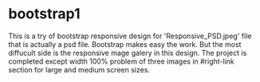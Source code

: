 # bootstrap1
This is a try of bootstrap responsive design for 'Responsive_PSD.jpeg' file that is actually a psd file. Bootstrap makes easy the work. But the most diffucult side is the responsive mage galery in this design. The project is completed except width 100% problem of three images in #right-link section for large and medium screen sizes. 
